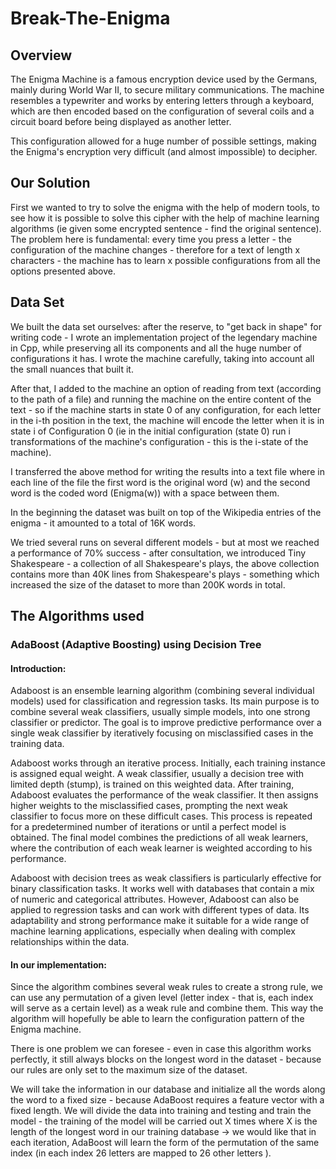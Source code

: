 # Break-The-Enigma
## Overview
The Enigma Machine is a famous encryption device used by the Germans, mainly during World War II, to secure military communications. The machine resembles a typewriter and works by entering letters through a keyboard, which are then encoded based on the configuration of several coils and a circuit board before being displayed as another letter.

This configuration allowed for a huge number of possible settings, making the Enigma's encryption very difficult (and almost impossible) to decipher.

## Our Solution
First we wanted to try to solve the enigma with the help of modern tools, to see how it is possible to solve this cipher with the help of machine learning algorithms (ie given some encrypted sentence - find the original sentence). The problem here is fundamental: every time you press a letter - the configuration of the machine changes - therefore for a text of length x characters - the machine has to learn x possible configurations from all the options presented above.

## Data Set
We built the data set ourselves: after the reserve, to "get back in shape" for writing code - I wrote an implementation project of the legendary machine in Cpp, while preserving all its components and all the huge number of configurations it has. I wrote the machine carefully, taking into account all the small nuances that built it.

After that, I added to the machine an option of reading from text (according to the path of a file) and running the machine on the entire content of the text - so if the machine starts in state 0 of any configuration, for each letter in the i-th position in the text, the machine will encode the letter when it is in state i of Configuration 0 (ie in the initial configuration (state 0) run i transformations of the machine's configuration - this is the i-state of the machine).

I transferred the above method for writing the results into a text file where in each line of the file the first word is the original word (w) and the second word is the coded word (Enigma(w)) with a space between them.

In the beginning the dataset was built on top of the Wikipedia entries of the enigma - it amounted to a total of 16K words.

We tried several runs on several different models - but at most we reached a performance of 70% success - after consultation, we introduced Tiny Shakespeare - a collection of all Shakespeare's plays, the above collection contains more than 40K lines from Shakespeare's plays - something which increased the size of the dataset to more than 200K words in total.

## The Algorithms used
### AdaBoost (Adaptive Boosting) using Decision Tree
#### Introduction:
Adaboost is an ensemble learning algorithm (combining several individual models) used for classification and regression tasks. Its main purpose is to combine several weak classifiers, usually simple models, into one strong classifier or predictor. The goal is to improve predictive performance over a single weak classifier by iteratively focusing on misclassified cases in the training data.

Adaboost works through an iterative process. Initially, each training instance is assigned equal weight. A weak classifier, usually a decision tree with limited depth (stump), is trained on this weighted data. After training, Adaboost evaluates the performance of the weak classifier. It then assigns higher weights to the misclassified cases, prompting the next weak classifier to focus more on these difficult cases. This process is repeated for a predetermined number of iterations or until a perfect model is obtained. The final model combines the predictions of all weak learners, where the contribution of each weak learner is weighted according to his performance.

Adaboost with decision trees as weak classifiers is particularly effective for binary classification tasks. It works well with databases that contain a mix of numeric and categorical attributes. However, Adaboost can also be applied to regression tasks and can work with different types of data. Its adaptability and strong performance make it suitable for a wide range of machine learning applications, especially when dealing with complex relationships within the data.

#### In our implementation:
Since the algorithm combines several weak rules to create a strong rule, we can use any permutation of a given level (letter index - that is, each index will serve as a certain level) as a weak rule and combine them. This way the algorithm will hopefully be able to learn the configuration pattern of the Enigma machine.

There is one problem we can foresee - even in case this algorithm works perfectly, it still always blocks on the longest word in the dataset - because our rules are only set to the maximum size of the dataset.

We will take the information in our database and initialize all the words along the word to a fixed size - because AdaBoost requires a feature vector with a fixed length. We will divide the data into training and testing and train the model - the training of the model will be carried out X times where X is the length of the longest word in our training database -> we would like that in each iteration, AdaBoost will learn the form of the permutation of the same index (in each index 26 letters are mapped to 26 other letters ).
